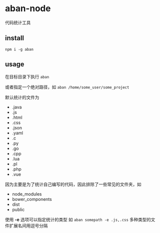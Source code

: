 # aban-node
代码统计工具

## install
`npm i -g aban`

## usage

在目标目录下执行 `aban`

或者指定一个绝对路径，如 `aban /home/some_user/some_project`

默认统计的文件为

- .java
- .js
- .html
- .css
- .json
- .yaml
- .c
- .py
- .go
- .cpp
- .lua
- .pl
- .php
- .vue

因为主要是为了统计自己编写的代码，因此排除了一些常见的文件夹，如

- node_modules
- bower_components
- dist 
- public

使用 **-e** 选项可以指定统计的类型
如 `aban somepath -e .js,.css`
多种类型的文件扩展名间用逗号分隔

